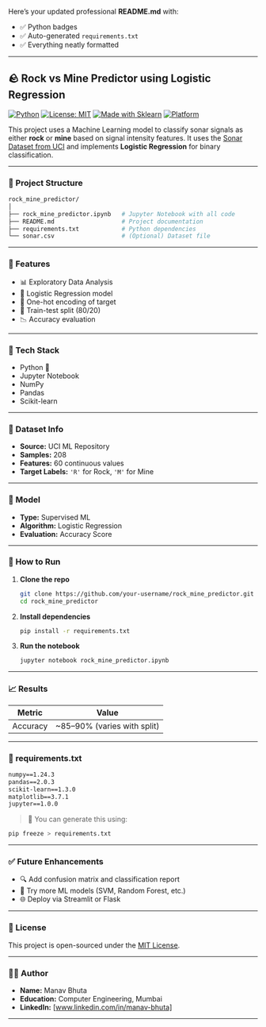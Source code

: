 Here’s your updated professional **README.md** with:

* ✅ Python badges
* ✅ Auto-generated `requirements.txt`
* ✅ Everything neatly formatted

---

## 🪨 Rock vs Mine Predictor using Logistic Regression

[![Python](https://img.shields.io/badge/Python-3.8+-blue?logo=python)](https://www.python.org/)
[![License: MIT](https://img.shields.io/badge/License-MIT-yellow.svg)](https://opensource.org/licenses/MIT)
[![Made with Sklearn](https://img.shields.io/badge/Made%20with-Scikit--Learn-F7931E.svg?logo=scikit-learn)](https://scikit-learn.org/)
[![Platform](https://img.shields.io/badge/Platform-Jupyter-lightgrey?logo=Jupyter)](https://jupyter.org)

This project uses a Machine Learning model to classify sonar signals as either **rock** or **mine** based on signal intensity features. It uses the [Sonar Dataset from UCI](https://archive.ics.uci.edu/ml/datasets/connectionist+bench/sonar/sonar) and implements **Logistic Regression** for binary classification.

---

### 📁 Project Structure

```bash
rock_mine_predictor/
│
├── rock_mine_predictor.ipynb   # Jupyter Notebook with all code
├── README.md                   # Project documentation
├── requirements.txt            # Python dependencies
└── sonar.csv                   # (Optional) Dataset file
```

---

### 🚀 Features

* 📊 Exploratory Data Analysis
* 🧠 Logistic Regression model
* 🔄 One-hot encoding of target
* 🧪 Train-test split (80/20)
* 📉 Accuracy evaluation

---

### 🔧 Tech Stack

* Python 🐍
* Jupyter Notebook
* NumPy
* Pandas
* Scikit-learn

---

### 📂 Dataset Info

* **Source:** UCI ML Repository
* **Samples:** 208
* **Features:** 60 continuous values
* **Target Labels:** `'R'` for Rock, `'M'` for Mine

---

### 🧪 Model

* **Type:** Supervised ML
* **Algorithm:** Logistic Regression
* **Evaluation:** Accuracy Score

---

### 📌 How to Run

1. **Clone the repo**

   ```bash
   git clone https://github.com/your-username/rock_mine_predictor.git
   cd rock_mine_predictor
   ```

2. **Install dependencies**

   ```bash
   pip install -r requirements.txt
   ```

3. **Run the notebook**

   ```bash
   jupyter notebook rock_mine_predictor.ipynb
   ```

---

### 📈 Results

| Metric   | Value                        |
| -------- | ---------------------------- |
| Accuracy | \~85–90% (varies with split) |

---

### 📃 requirements.txt

```txt
numpy==1.24.3
pandas==2.0.3
scikit-learn==1.3.0
matplotlib==3.7.1
jupyter==1.0.0
```

> 📌 You can generate this using:

```bash
pip freeze > requirements.txt
```

---

### ✅ Future Enhancements

* 🔍 Add confusion matrix and classification report
* 🔄 Try more ML models (SVM, Random Forest, etc.)
* 🌐 Deploy via Streamlit or Flask

---

### 📃 License

This project is open-sourced under the [MIT License](LICENSE).

---

### 🙋‍♂️ Author

* **Name:** Manav Bhuta
* **Education:** Computer Engineering, Mumbai
* **LinkedIn:** \[www.linkedin.com/in/manav-bhuta]

---
